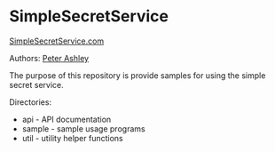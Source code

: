 # SimpleSecretService

[SimpleSecretService.com](https://SimpleSecretService.com/)

Authors:
  [Peter Ashley](https://www.linkedin.com/in/petersouleashley/)

The purpose of this repository is provide samples for using the simple secret service.

Directories:
- api - API documentation
- sample - sample usage programs
- util - utility helper functions




  
